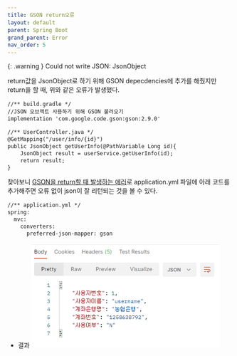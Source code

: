 ```yaml
---
title: GSON return오류
layout: default
parent: Spring Boot
grand_parent: Error
nav_order: 5
---
```


{: .warning }
Could not write JSON: JsonObject


return값을 JsonObject로 하기 위해 GSON depecdencies에 추가를 해줬지만 return을 할 때, 위와 같은 오류가 발생했다.

```
//** build.gradle */
//JSON 오브젝트 사용하기 위해 GSON 불러오기
implementation 'com.google.code.gson:gson:2.9.0'
```

```
//** UserController.java */
@GetMapping("/user/info/{id}")
public JsonObject getUserInfo(@PathVariable Long id){
    JsonObject result = userService.getUserInfo(id);
    return result;
}
```

찾아보니 [GSON을 return할 때 발생하는 에러]로 application.yml 파일에 아래 코드를 추가해주면 오류 없이 json이 잘 리턴되는 것을 볼 수 있다.


```
//** application.yml */
spring:
  mvc:
    converters:
      preferred-json-mapper: gson
```

- 결과
![gson-error](/assets/images/gson-error.png)

[GSON을 return할 때 발생하는 에러]: https://m.blog.naver.com/spring1a/221781696854 "GSON return에러"
